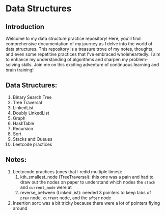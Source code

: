 # Data Structures

## Introduction

Welcome to my data structure practice repository! Here, you'll find comprehensive documentation of my journey as I delve into the world of data structures. This repository is a treasure trove of my notes, thoughts, and even some repetitive practices that I've embraced wholeheartedly. I aim to enhance my understanding of algorithms and sharpen my problem-solving skills. Join me on this exciting adventure of continuous learning and brain training!

## Data Structures:

1. Binary Search Tree
2. Tree Traversal
3. LinkedList
4. Doubly LinkedList
5. Graph
6. HashTable
7. Recursion
8. Sort
9. Stacks and Queues
10. Leetcode practices

## Notes:

1. Leetocode practices (ones that I redid multiple times):
   1. kth_smallest_node (TreeTraversal): this one was a pain and had to draw out the nodes on paper to understand which nodes the `stack` and `current_node` were at
   2. reverse_between (LinkedList): needed 3 pointers to keep tabs of `prev` node, `current` node, and the `after` node
2. Insertion sort: was a bit tricky because there were a lot of pointers flying around
